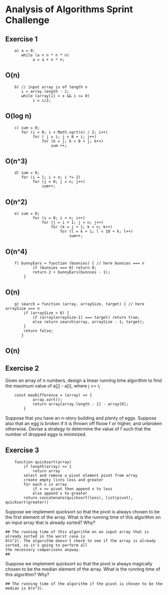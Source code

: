 # Analysis of Algorithms Sprint Challenge

## Exercise 1

```
	a) a = 0;
	   while (a < n * n * n)
	   		a = a + n * n;
```
## O(n)

```
	b) // input array is of length n
	   i = array.length - 1;
	   while (array[i] > x && i >= 0)
	   		i = i/2;
```
## O(log n)

```
	c) sum = 0;
	   for (i = 0; i < Math.sqrt(n) / 2; i++)
	   		for ( j = i; j < 8 + i; j++) 
	   			for (k = j; k < 8 + j; k++)
	   				sum ++;
```
## O(n^3)

```
	d) sum = 0;
	   for (i = 1; i < n; i *= 2)
	   		for (j = 0; j < n; j++)
	   			sum++;
```
## O(n^2)

```
	e) sum = 0;
			for (i = 0; i < n; i++)
				for (j = i + 1; j < n; j++)
					for (k = j + 1; k < n; k++)
						for (l = k + 1; l < 10 + k; l++)
							sum++;
```
## O(n^4)

```
	f) bunnyEars = function (bunnies) { // here bunnies === n
			if (bunnies === 0) return 0;
			return 2 + bunnyEars(bunnies - 1);
		}
```
## O(n)

```
	g) search = function (array, arraySize, target) { // here arraySize === n
		if (arraySize > 0) {
			if (array[arraySize-1] === target) return true;
			else return search(array, arraySize - 1; target);
		}
		return false;
	   }
```
## O(n)


## Exercise 2

Given an array of n numbers, design a linear running time algorithm to find the maximum value of 
a[j] - a[i], where j >= i;

```
	const maxDifference = (array) => {
			array.sort();
			return array[array.length - 1] - array[0];
		}
```

Suppose that you have an n-story building and plenty of eggs. Suppose also that an egg is broken if it
is thrown off floow f or higher, and unbroken otherwise. Devise a strategy to determine the value of f 
such that the number of dropped eggs is minimized.

## Exercise 3

```
	function quicksort(array)
		if length(array) <= 1
			return array
		select and remove a pivot element pivot from array
		create empty lists less and greater
		for each x in array
			if x <= pivot then append x to less
			else append x to greater
		return concatenate(quicksort(less), list(pivot), quicksort(greater))
```

Suppose we implement quicksort so that the pivot is always chosen to be the first element
of the array. What is the running time of this algorithm on an input array that is already
sorted? Why?

	## The running time of this algorithm on an input array that is already sorted in the worst case is
	O(n^2). The algorithm doesn't check to see if the array is already sorted, so it's going to perform all
	the necessary comparisons anyway.
	## 

Suppose we implement quicksort so that the pivot is always magically chosen to be the median 
element of the array. What is the running time of this algorithm? Why?

	## The running time of the algorithm if the pivot is chosen to be the median is O(n^3).
